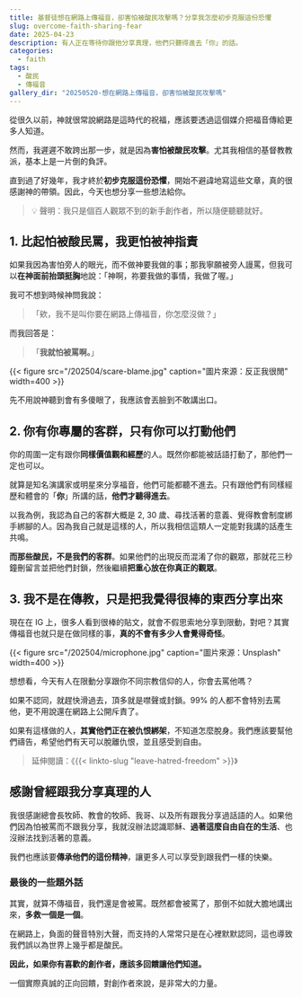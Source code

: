 ```yaml
---
title: 基督徒想在網路上傳福音，卻害怕被酸民攻擊嗎？分享我怎麼初步克服這份恐懼
slug: overcome-faith-sharing-fear
date: 2025-04-23
description: 有人正在等待你跟他分享真理，他們只聽得進去「你」的話。
categories:
  - faith
tags:
  - 酸民
  - 傳福音
gallery_dir: "20250520-想在網路上傳福音，卻害怕被酸民攻擊嗎"
---
```


從很久以前，神就很常說網路是這時代的祝福，應該要透過這個媒介把福音傳給更多人知道。

然而，我遲遲不敢跨出那一步，就是因為**害怕被酸民攻擊**。尤其我相信的基督教教派，基本上是一片倒的負評。

直到過了好幾年，我才終於**初步克服這份恐懼**，開始不避諱地寫這些文章，真的很感謝神的帶領。因此，今天也想分享一些想法給你。

> 💡 聲明：我只是個百人觀眾不到的新手創作者，所以隨便聽聽就好。

## 1. 比起怕被酸民罵，我更怕被神指責

如果我因為害怕旁人的眼光，而不做神要我做的事；那我寧願被旁人謾罵，但我可以**在神面前抬頭挺胸**地說：「神啊，祢要我做的事情，我做了喔。」

我可不想到時候神問我說：

> 「欸，我不是叫你要在網路上傳福音，你怎麼沒做？」

而我回答是：

> 「**我就怕被罵啊。**」

{{< figure src="/202504/scare-blame.jpg" caption="圖片來源：反正我很閒" width=400 >}}

先不用說神聽到會有多傻眼了，我應該會丟臉到不敢講出口。

## 2. 你有你專屬的客群，只有你可以打動他們

你的周圍一定有跟你**同樣價值觀和經歷**的人。既然你都能被話語打動了，那他們一定也可以。

就算是知名演講家或明星來分享福音，他們可能都聽不進去。只有跟他們有同樣經歷和體會的「**你**」所講的話，**他們才聽得進去**。

以我為例，我認為自己的客群大概是 2, 30 歲、尋找活著的意義、覺得教會制度綁手綁腳的人。因為我自己就是這樣的人，所以我相信這類人一定能對我講的話產生共鳴。

**而那些酸民，不是我們的客群**。如果他們的出現反而混淆了你的觀眾，那就花三秒鐘刪留言並把他們封鎖，然後繼續**把重心放在你真正的觀眾**。

## 3. 我不是在傳教，只是把我覺得很棒的東西分享出來

現在在 IG 上，很多人看到很棒的貼文，就會不假思索地分享到限動，對吧？其實傳福音也就只是在做同樣的事，**真的不會有多少人會覺得奇怪**。

{{< figure src="/202504/microphone.jpg" caption="圖片來源：Unsplash" width=400 >}}

想想看，今天有人在限動分享跟你不同宗教信仰的人，你會去罵他嗎？

如果不認同，就趕快滑過去，頂多就是噤聲或封鎖。99% 的人都不會特別去罵他，更不用說還在網路上公開斥責了。

如果有這樣做的人，**其實他們正在被仇恨綁架**，不知道怎麼脫身。我們應該要幫他們禱告，希望他們有天可以脫離仇恨，並且感受到自由。

> 延伸閱讀：《{{< linkto-slug "leave-hatred-freedom" >}}》

## 感謝曾經跟我分享真理的人

我很感謝總會長牧師、教會的牧師、我哥、以及所有跟我分享過話語的人。如果他們因為怕被罵而不跟我分享，我就沒辦法認識耶穌、**過著這麼自由自在的生活**、也沒辦法找到活著的意義。

我們也應該要**傳承他們的這份精神**，讓更多人可以享受到跟我們一樣的快樂。

### 最後的一些題外話

其實，就算不傳福音，我們還是會被罵。既然都會被罵了，那倒不如就大膽地講出來，**多救一個是一個**。

在網路上，負面的聲音特別大聲，而支持的人常常只是在心裡默默認同，這也導致我們誤以為世界上幾乎都是酸民。

**因此，如果你有喜歡的創作者，應該多回饋讓他們知道。**

一個實際真誠的正向回饋，對創作者來說，是非常大的力量。
